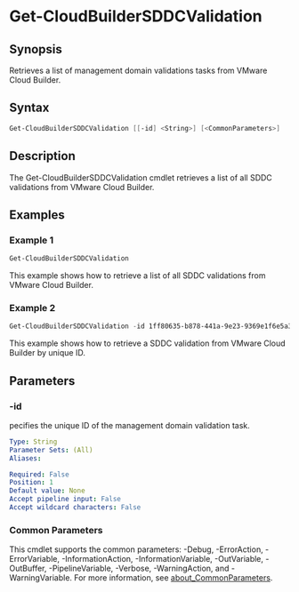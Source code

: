 # Get-CloudBuilderSDDCValidation

## Synopsis

Retrieves a list of management domain validations tasks from VMware Cloud Builder.

## Syntax

```powershell
Get-CloudBuilderSDDCValidation [[-id] <String>] [<CommonParameters>]
```

## Description

The Get-CloudBuilderSDDCValidation cmdlet retrieves a list of all SDDC validations from VMware Cloud Builder.

## Examples

### Example 1

```powershell
Get-CloudBuilderSDDCValidation
```

This example shows how to retrieve a list of all SDDC validations from VMware Cloud Builder.

### Example 2

```powershell
Get-CloudBuilderSDDCValidation -id 1ff80635-b878-441a-9e23-9369e1f6e5a3
```

This example shows how to retrieve a SDDC validation from VMware Cloud Builder by unique ID.

## Parameters

### -id

pecifies the unique ID of the management domain validation task.

```yaml
Type: String
Parameter Sets: (All)
Aliases:

Required: False
Position: 1
Default value: None
Accept pipeline input: False
Accept wildcard characters: False
```

### Common Parameters

This cmdlet supports the common parameters: -Debug, -ErrorAction, -ErrorVariable, -InformationAction, -InformationVariable, -OutVariable, -OutBuffer, -PipelineVariable, -Verbose, -WarningAction, and -WarningVariable. For more information, see [about_CommonParameters](http://go.microsoft.com/fwlink/?LinkID=113216).

